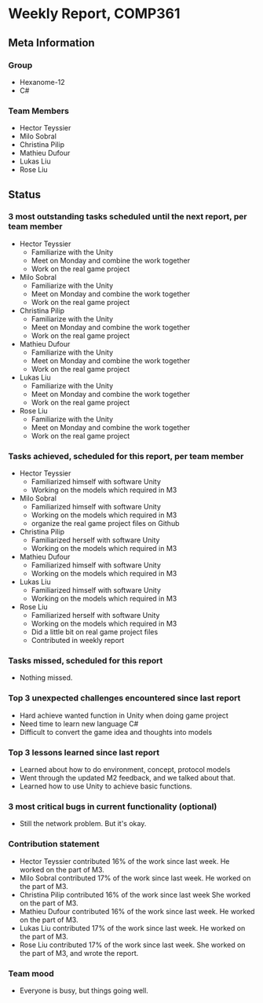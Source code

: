 # Weekly Report, COMP361

## Meta Information

### Group

 * Hexanome-12
 * C#

### Team Members
 * Hector Teyssier
 * Milo Sobral
 * Christina Pilip
 * Mathieu Dufour
 * Lukas Liu
 * Rose Liu

## Status

### 3 most outstanding tasks scheduled until the next report, per team member

* Hector Teyssier
  * Familiarize with the Unity
  * Meet on Monday and combine the work together
  * Work on the real game project
* Milo Sobral
  * Familiarize with the Unity
  * Meet on Monday and combine the work together
  * Work on the real game project
* Christina Pilip
  * Familiarize with the Unity
  * Meet on Monday and combine the work together
  * Work on the real game project
* Mathieu Dufour
  * Familiarize with the Unity
  * Meet on Monday and combine the work together
  * Work on the real game project
* Lukas Liu
  * Familiarize with the Unity
  * Meet on Monday and combine the work together
  * Work on the real game project
* Rose Liu
  * Familiarize with the Unity
  * Meet on Monday and combine the work together
  * Work on the real game project

### Tasks achieved, scheduled for this report, per team member

* Hector Teyssier
  * Familiarized himself with software Unity
  * Working on the models which required in M3
* Milo Sobral
  * Familiarized himself with software Unity
  * Working on the models which required in M3
  * organize the real game project files on Github
* Christina Pilip
  * Familiarized herself with software Unity
  * Working on the models which required in M3
* Mathieu Dufour
  * Familiarized himself with software Unity
  * Working on the models which required in M3
* Lukas Liu
  * Familiarized himself with software Unity
  * Working on the models which required in M3
* Rose Liu
  * Familiarized herself with software Unity
  * Working on the models which required in M3
  * Did a little bit on real game project files
  * Contributed in weekly report

### Tasks missed, scheduled for this report
 * Nothing missed.

### Top 3 unexpected challenges encountered since last report
 * Hard achieve wanted function in Unity when doing game project
 * Need time to learn new language C#
 * Difficult to convert the game idea and thoughts into models

### Top 3 lessons learned since last report
 * Learned about how to do environment, concept, protocol models
 * Went through the updated M2 feedback, and we talked about that.
 * Learned how to use Unity to achieve basic functions.

### 3 most critical bugs in current functionality (optional)

 * Still the network problem. But it's okay.

### Contribution statement

 * Hector Teyssier contributed 16% of the work since last week. He worked on the part of M3.
 * Milo Sobral contributed 17% of the work since last week. He worked on the part of M3.
 * Christina Pilip contributed 16% of the work since last week She worked on the part of M3.
 * Mathieu Dufour contributed 16% of the work since last week. He worked on the part of M3.
 * Lukas Liu contributed 17% of the work since last week. He worked on the part of M3.
 * Rose Liu contributed 17% of the work since last week. She worked on the part of M3, and wrote the report.

### Team mood

 * Everyone is busy, but things going well.
